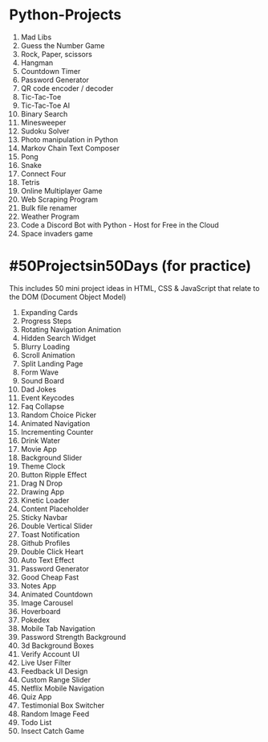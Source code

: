 <h1> Python-Projects </h1>
<p>
  <ol>

  <li> Mad Libs </li>
  <li> Guess the Number Game</li>
  <li> Rock, Paper, scissors</li>
  <li> Hangman</li>
  <li> Countdown Timer</li>
  <li> Password Generator</li>
  <li> QR code encoder / decoder</li>
  <li> Tic-Tac-Toe</li>
  <li> Tic-Tac-Toe AI</li>
  <li> Binary Search</li>
  <li> Minesweeper</li>
  <li> Sudoku Solver</li>
  <li> Photo manipulation in Python</li>
  <li> Markov Chain Text Composer</li>
  <li> Pong</li>
  <li> Snake</li>
  <li> Connect Four</li>
  <li> Tetris</li>
  <li> Online Multiplayer Game</li>
  <li> Web Scraping Program</li>
  <li> Bulk file renamer</li>
  <li> Weather Program</li>
  <li> Code a Discord Bot with Python - Host for Free in the Cloud</li>
     <li> Space invaders game</li>
   
   </ol>
</p>
    

# #50Projectsin50Days (for practice)
This includes 50 mini project ideas in HTML, CSS & JavaScript that relate to the DOM (Document Object Model) 
<ol>
  <li> Expanding Cards </li>
  <li> Progress Steps </li>
  <li> Rotating Navigation Animation </li>
  <li> Hidden Search Widget </li>
  <li> Blurry Loading </li>
  <li> Scroll Animation </li>
  <li> Split Landing Page </li>
  <li> Form Wave </li>
  <li> Sound Board </li> 
  <li> Dad Jokes </li>
  <li> Event Keycodes </li>
  <li> Faq Collapse </li>
<li> Random Choice Picker </li>
<li> Animated Navigation </li>
<li> Incrementing Counter </li>
<li> Drink Water </li>
<li> Movie App </li>
<li> Background Slider </li>
<li> Theme Clock </li>
<li> Button Ripple Effect </li>
<li> Drag N Drop </li>
<li> Drawing App </li>
<li> Kinetic Loader </li>
<li> Content Placeholder </li>
<li> Sticky Navbar </li>
<li> Double Vertical Slider </li>
<li> Toast Notification </li>
<li> Github Profiles </li>
<li> Double Click Heart </li>
<li> Auto Text Effect </li>
<li> Password Generator </li>
<li> Good Cheap Fast </li>
<li> Notes App </li>
<li> Animated Countdown </li>
<li> Image Carousel </li>
<li> Hoverboard </li>
<li> Pokedex </li>
<li> Mobile Tab Navigation </li>
<li> Password Strength Background </li>
<li> 3d Background Boxes </li>
<li> Verify Account UI </li>
<li> Live User Filter </li>
<li> Feedback UI Design </li>
<li> Custom Range Slider </li>
<li> Netflix Mobile Navigation </li>
<li> Quiz App </li>
<li> Testimonial Box Switcher  </li>
<li> Random Image Feed </li>
<li> Todo List </li>
<li> Insect Catch Game </li>
  </ol>
<!-- <a href="https://www.meetcourse.com/50-projects-in-50-days-html-css-and-javascript/" >List Taken From </a>>
